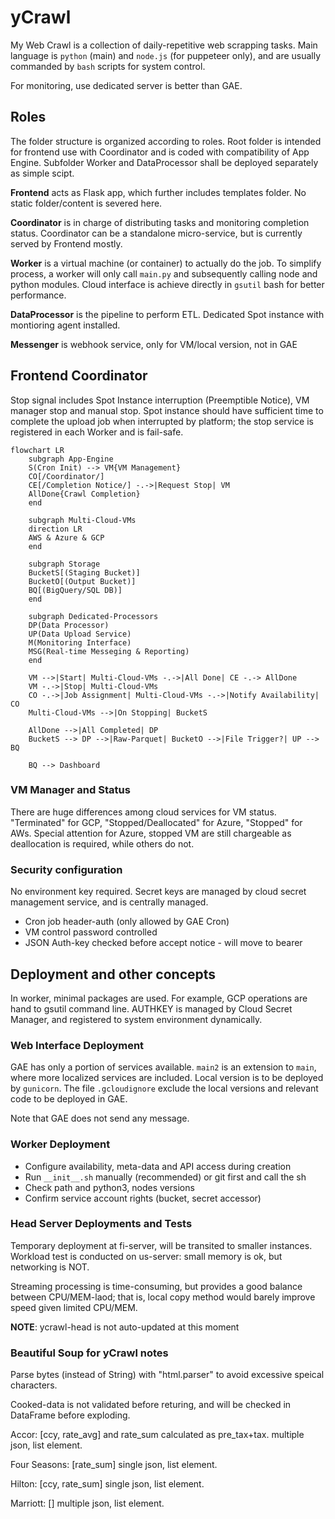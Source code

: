 # yCrawl
My Web Crawl is a collection of daily-repetitive web scrapping tasks. Main language is `python` (main) and `node.js` (for puppeteer only), and are usually commanded by `bash` scripts for system control.

For monitoring, use dedicated server is better than GAE.

## Roles

The folder structure is organized according to roles. Root folder is intended for frontend use with Coordinator and is coded with compatibility of App Engine. Subfolder Worker and DataProcessor shall be deployed separately as simple scipt.

__Frontend__ acts as Flask app, which further includes templates folder. No static folder/content is severed here.

__Coordinator__ is in charge of distributing tasks and monitoring completion status. Coordinator can be a standalone micro-service, but is currently served by Frontend mostly.

__Worker__ is a virtual machine (or container) to actually do the job. To simplify process, a worker will only call `main.py` and subsequently calling node and python modules. Cloud interface is achieve directly in `gsutil` bash for better performance.

__DataProcessor__ is the pipeline to perform ETL. Dedicated Spot instance with montioring agent installed.

__Messenger__ is webhook service, only for VM/local version, not in GAE

## Frontend Coordinator

Stop signal includes Spot Instance interruption (Preemptible Notice), VM manager stop and manual stop. Spot instance should have sufficient time to complete the upload job when interrupted by platform; the stop service is registered in each Worker and is fail-safe.

```mermaid
flowchart LR
    subgraph App-Engine
    S(Cron Init) --> VM{VM Management}
    CO[/Coordinator/]
    CE[/Completion Notice/] -.->|Request Stop| VM
    AllDone{Crawl Completion}
    end

    subgraph Multi-Cloud-VMs
    direction LR
    AWS & Azure & GCP
    end

    subgraph Storage
    BucketS[(Staging Bucket)]
    BucketO[(Output Bucket)]
    BQ[(BigQuery/SQL DB)]
    end

    subgraph Dedicated-Processors
    DP(Data Processor)
    UP(Data Upload Service)
    M(Monitoring Interface)
    MSG(Real-time Messeging & Reporting)
    end

    VM -->|Start| Multi-Cloud-VMs -.->|All Done| CE -.-> AllDone
    VM -.->|Stop| Multi-Cloud-VMs
    CO -.->|Job Assignment| Multi-Cloud-VMs -.->|Notify Availability| CO
    Multi-Cloud-VMs -->|On Stopping| BucketS

    AllDone -->|All Completed| DP
    BucketS --> DP -->|Raw-Parquet| BucketO -->|File Trigger?| UP --> BQ

    BQ --> Dashboard
```
### VM Manager and Status

There are huge differences among cloud services for VM status. "Terminated" for GCP, "Stopped/Deallocated" for Azure, "Stopped" for AWs. Special attention for Azure, stopped VM are still chargeable as deallocation is required, while others do not.

### Security configuration

No environment key required. Secret keys are managed by cloud secret management service, and is centrally managed.

- Cron job header-auth (only allowed by GAE Cron)
- VM control password controlled
- JSON Auth-key checked before accept notice - will move to bearer

## Deployment and other concepts

In worker, minimal packages are used. For example, GCP operations are hand to gsutil command line. AUTHKEY is managed by Cloud Secret Manager, and registered to system environment dynamically.

### Web Interface Deployment

GAE has only a portion of services available. `main2` is an extension to `main`, where more localized services are included. Local version is to be deployed by `gunicorn`. The file `.gcloudignore` exclude the local versions and relevant code to be deployed in GAE.

Note that GAE does not send any message.

### Worker Deployment
- Configure availability, meta-data and API access during creation
- Run `__init__.sh` manually (recommended) or git first and call the sh
- Check path and python3, nodes versions
- Confirm service account rights (bucket, secret accessor)

### Head Server Deployments and Tests

Temporary deployment at fi-server, will be transited to smaller instances. Workload test is conducted on us-server: small memory is ok, but networking is NOT.

Streaming processing is time-consuming, but provides a good balance between CPU/MEM-laod; that is, local copy method would barely improve speed given limited CPU/MEM.

__NOTE__: ycrawl-head is not auto-updated at this moment

### Beautiful Soup for yCrawl notes

Parse bytes (instead of String) with "html.parser" to avoid excessive speical characters.

Cooked-data is not validated before returing, and will be checked in DataFrame before exploding.

Accor: [ccy, rate_avg] and rate_sum calculated as pre_tax+tax. multiple json, list element.

Four Seasons: [rate_sum] single json, list element.

Hilton: [ccy, rate_sum] single json, list element.

Marriott: [] multiple json, list element.



